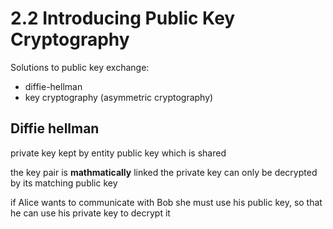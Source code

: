# 2.2 Introducing Public Key Cryptography 

Solutions to public key exchange: 
 - diffie-hellman 
 - key cryptography (asymmetric cryptography) 

## Diffie hellman 
private key kept by entity 
public key which is shared 

the key pair is **mathmatically** linked 
the private key can only be decrypted by its matching public key 

if Alice wants to communicate with Bob she must use his public key, so that he can use his private key to decrypt it
